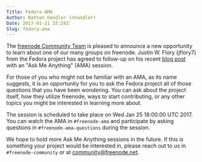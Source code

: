 ```yaml
---
Title: Fedora AMA
Author: Nathan Handler (nhandler)
Date: 2017-01-21 15:24Z
Slug: fedora-ama
---
```


The [freenode Community Team](news/2016-10-14-community) is pleased to announce a new
opportunity to learn about one of our many groups on freenode.
Justin W. Flory (jflory7) from the Fedora project has agreed to follow-up on
his recent [blog post](news/2016-12-21-celebrating-fedora-freenode) with an "Ask Me
Anything" (AMA) session.

For those of you who might not be familiar with an AMA, as its name suggests,
it is an opportunity for you to ask the Fedora project all of those questions
that you have been wondering. You can ask about the project itself, how they
utilize freenode, ways to start contributing, or any other topics you might be
interested in learning more about.

The session is scheduled to take place on Wed Jan 25 18:00:00 UTC 2017.
You can watch the AMA in `#freenode-ama` and participate by asking questions in
`#freenode-ama-questions` during the session.

We hope to hold more Ask Me Anything sessions in the future. If this is something
your project would be interested in, please reach out to us in `#freenode-community`
or at <community@freenode.net>.
